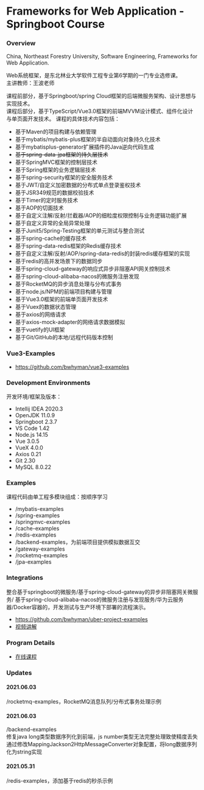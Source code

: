 # Frameworks for Web Application - Springboot Course

### Overview

China, Northeast Forestry University, Software Engineering, Frameworks for Web Application.

Web系统框架，是东北林业大学软件工程专业第6学期的一门专业选修课。  
主讲教师：王波老师

课程前部分，基于Springboot/spring Cloud框架的后端微服务架构、设计思想与实现技术。  
课程后部分，基于TypeScript/Vue3.0框架的前端MVVM设计模式、组件化设计与单页面开发技术。
课程的具体技术内容包括：
- 基于Maven的项目构建与依赖管理
- 基于mybatis/mybatis-plus框架的半自动面向对象持久化技术
- 基于mybatisplus-generator扩展插件的Java逆向代码生成
- ~~基于spring-data-jpa框架的持久层技术~~
- 基于SpringMVC框架的控制层技术
- 基于Spring框架的业务逻辑层技术
- 基于spring-security框架的安全服务技术
- 基于JWT/自定义加密数据的分布式单点登录鉴权技术
- 基于JSR349规范的数据校验技术
- 基于Timer的定时服务技术
- 基于AOP的切面技术
- 基于自定义注解/反射/拦截器/AOP的细粒度权限控制与业务逻辑功能扩展
- 基于自定义异常的全局异常处理
- 基于Junit5/Spring-Testing框架的单元测试与整合测试
- 基于spring-cache的缓存技术
- 基于spring-data-redis框架的Redis缓存技术
- 基于自定义注解/反射/AOP/spring-data-redis的封装redis缓存框架的实现
- 基于redis的高并发场景下的数据同步
- 基于spring-cloud-gateway的响应式异步非阻塞API网关控制技术
- 基于spring-cloud-alibaba-nacos的微服务注册发现
- 基于RocketMQ的异步消息处理与分布式事务
- 基于node.js/NPM的前端项目构建与管理
- 基于Vue3.0框架的前端单页面开发技术
- 基于Vuex的数据状态管理
- 基于axios的网络请求
- 基于axios-mock-adapter的网络请求数据模拟
- 基于vuetify的UI框架
- 基于Git/GitHub的本地/远程代码版本控制

### Vue3-Examples
- https://github.com/bwhyman/vue3-examples

### Development Environments
开发环境/框架及版本：
- Intellij IDEA 2020.3
- OpenJDK 11.0.9
- Springboot 2.3.7
- VS Code 1.42
- Node.js 14.15
- Vue 3.0.5
- VueX 4.0.0
- Axios 0.21
- Git 2.30
- MySQL 8.0.22

### Examples
课程代码由单工程多模块组成：按顺序学习
- /mybatis-examples
- /spring-examples
- /springmvc-examples
- /cache-examples
- /redis-examples
- /backend-examples，为前端项目提供模拟数据互交
- /gateway-examples  
- /rocketmq-examples  
- /jpa-examples

### Integrations
整合基于springboot的微服务/基于spring-cloud-gateway的异步非阻塞网关微服务/
基于spring-cloud-alibaba-nacos的微服务注册与发现服务/华为云服务器/Docker容器的，开发测试与生产环境下部署的流程演示。
- https://github.com/bwhyman/uber-project-examples
- [视频讲解](https://mooc1-1.chaoxing.com/nodedetailcontroller/visitnodedetail?courseId=208931964&knowledgeId=394488338)

### Program Details
- [在线课程](https://mooc1-1.chaoxing.com/course/208931964.html)


### Updates
#### 2021.06.03
/rocketmq-examples，RocketMQ消息队列/分布式事务处理示例

#### 2021.06.03
/backend-examples  
修复java long类型数据序列化到前端，js number类型无法完整处理致使精度丢失    
通过修改MappingJackson2HttpMessageConverter对象配置，将long数据序列化为string实现  

#### 2021.05.31
/redis-examples，添加基于redis的秒杀示例
